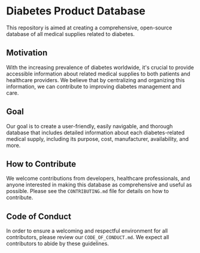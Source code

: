 # Diabetes Product Database

This repository is aimed at creating a comprehensive, open-source database of all medical supplies related to diabetes. 

## Motivation

With the increasing prevalence of diabetes worldwide, it's crucial to provide accessible information about related medical supplies to both patients and healthcare providers. We believe that by centralizing and organizing this information, we can contribute to improving diabetes management and care.

## Goal

Our goal is to create a user-friendly, easily navigable, and thorough database that includes detailed information about each diabetes-related medical supply, including its purpose, cost, manufacturer, availability, and more.

## How to Contribute

We welcome contributions from developers, healthcare professionals, and anyone interested in making this database as comprehensive and useful as possible. Please see the `CONTRIBUTING.md` file for details on how to contribute.

## Code of Conduct

In order to ensure a welcoming and respectful environment for all contributors, please review our `CODE_OF_CONDUCT.md`. We expect all contributors to abide by these guidelines.
